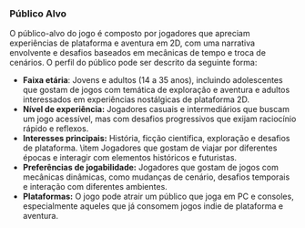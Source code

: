 ### Público Alvo

O público-alvo do jogo é composto por jogadores que apreciam experiências de plataforma e aventura em 2D, com uma narrativa envolvente e desafios baseados em mecânicas de tempo e troca de cenários. O perfil do público pode ser descrito da seguinte forma:

- **Faixa etária**: Jovens e adultos (14 a 35 anos), incluindo adolescentes que gostam de jogos com temática de exploração e aventura e adultos interessados em experiências nostálgicas de plataforma 2D.
- **Nível de experiência:** Jogadores casuais e intermediários que buscam um jogo acessível, mas com desafios progressivos que exijam raciocínio rápido e reflexos.
- **Interesses principais:** História, ficção científica, exploração e desafios de plataforma. \item Jogadores que gostam de viajar por diferentes épocas e interagir com elementos históricos e futuristas.
- **Preferências de jogabilidade:** Jogadores que gostam de jogos com mecânicas dinâmicas, como mudanças de cenário, desafios temporais e interação com diferentes ambientes.
- **Plataformas:** O jogo pode atrair um público que joga em PC e consoles, especialmente aqueles que já consomem jogos indie de plataforma e aventura.
